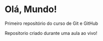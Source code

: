 # Olá, Mundo!
Primeiro repositório do curso de Git e GitHub

Repositorio criado durante uma aula ao vivo!
